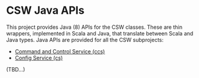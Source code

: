 CSW Java APIs
=============

This project provides Java (8) APIs for the CSW classes.
These are thin wrappers, implemented in Scala and Java, that translate between
Scala and Java types. Java APIs are provided for all the CSW subprojects:

* [Command and Control Service (ccs)](README.ccs.md)
* [Config Service (cs)](README.cs.md)

(TBD...)


